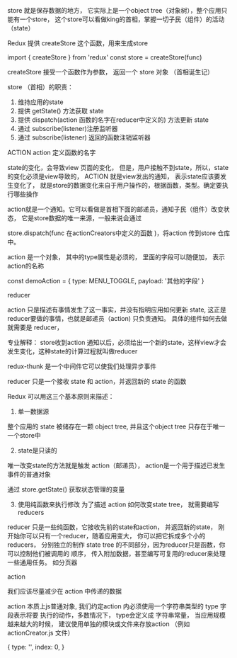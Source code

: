 <!-- 关于store的备注 -->

<!-- redux react的状态管理器 -->

store 就是保存数据的地方， 它实际上是一个object tree（对象树），整个应用只能有一个store，
这个store可以看做king的首相，掌握一切子民（组件）的活动（state）

Redux 提供  createStore 这个函数，用来生成store

import { createStore } from 'redux'
const store = createStore(func)

<!-- func 一般是封装的状态管理函数 然后导出为全局的store -->


createStore 接受一个函数作为参数， 返回一个 store 对象 （首相诞生记）

store （首相）的职责：

1. 维持应用的state
2. 提供 getState() 方法获取 state
3. 提供 dispatch(action 函数的名字在reducer中定义的) 方法更新  state
4. 通过 subscribe(listener)注册监听器
5. 通过 subscribe(listener) 返回的函数注销监听器

ACTION action 定义函数的名字

state的变化，会导致view 页面的变化， 但是，用户接触不到state，所以，state的变化必须是view导致的， ACTION 就是view发出的通知， 表示state应该要发生变化了， 就是store的数据变化来自于用户操作的，根据函数，类型。确定要执行哪些操作

action就是一个通知。它可以看做是首相下面的邮递员，通知子民（组件）改变状态， 它是store数据的唯一来源，一般来说会通过

store.dispatch(func 在actionCreators中定义的函数 )，将action 传到store 仓库中。

action 是一个对象， 其中的type属性是必须的， 里面的字段可以随便加， 表示action的名称

const demoAction = {
    type: MENU_TOGGLE,
    payload: '其他的字段'
}


reducer 

action 只是描述有事情发生了这一事实，并没有指明应用如何更新 state, 这正是reducer要做的事情，也就是邮递员（action) 
只负责通知。 具体的组件如何去做就需要是 reducer，

专业解释： store收到action 通知以后，必须给出一个新的state，这样view才会发生变化，这种state的计算过程就叫做reducer



redux-thunk 是一个中间件它可以使我们处理异步事件

 
reducer 只是一个接收 state 和 action，并返回新的 state 的函数


Redux 可以用这三个基本原则来描述：

1. 单一数据源

整个应用的 state 被储存在一颗 object tree, 并且这个object tree 只存在于唯一一个store中

2. state是只读的

唯一改变state的方法就是触发  action（邮递员）， action是一个用于描述已发生事件的普通对象


通过 store.getState()  获取状态管理的变量


3. 使用纯函数来执行修改
 为了描述 action 如何改变state tree， 就需要编写reducers

 reducer 只是一些纯函数，它接收先前的state和action， 并返回新的state， 刚开始你可以只有一个reducer，随着应用变大，
 你可以把它拆成多个小的reducers， 分别独立的制作 state tree 的不同部分，因为reducer只是函数，你可以控制他们被调用的
 顺序， 传入附加数据，甚至编写可复用的reducer来处理一些通用任务。 如分页器



action

我们应该尽量减少在 action 中传递的数据

action 本质上js普通对象, 我们约定action 内必须使用一个字符串类型的 type 字段表示将要 执行的动作，多数情况下， type会定义成 字符串常量， 当应用规模越来越大的时候， 建议使用单独的模块或文件来存放action  （例如 actionCreator.js 文件）

{
    type: '',
    index: 0,
}







 